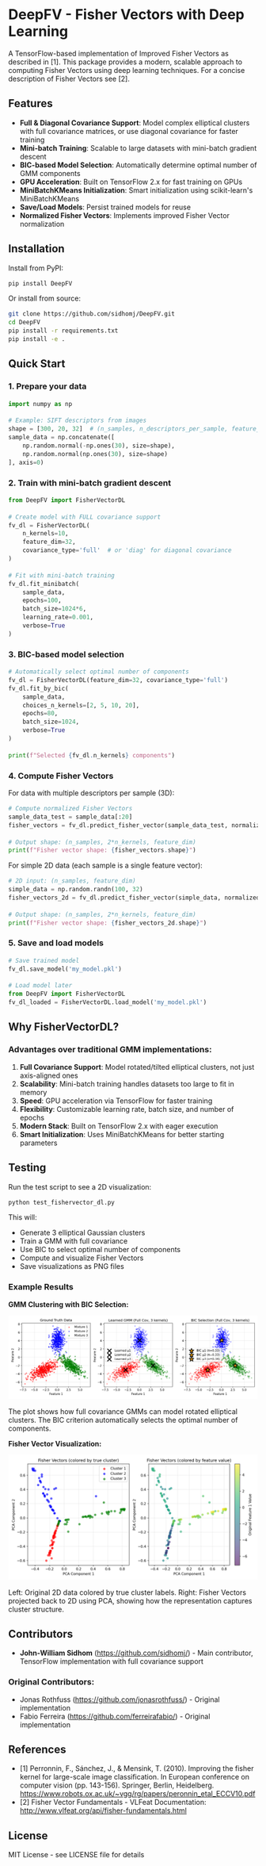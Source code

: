 
# DeepFV - Fisher Vectors with Deep Learning

A TensorFlow-based implementation of Improved Fisher Vectors as described in [1]. This package provides a modern, scalable approach to computing Fisher Vectors using deep learning techniques. For a concise description of Fisher Vectors see [2].

## Features

- **Full & Diagonal Covariance Support**: Model complex elliptical clusters with full covariance matrices, or use diagonal covariance for faster training
- **Mini-batch Training**: Scalable to large datasets with mini-batch gradient descent
- **BIC-based Model Selection**: Automatically determine optimal number of GMM components
- **GPU Acceleration**: Built on TensorFlow 2.x for fast training on GPUs
- **MiniBatchKMeans Initialization**: Smart initialization using scikit-learn's MiniBatchKMeans
- **Save/Load Models**: Persist trained models for reuse
- **Normalized Fisher Vectors**: Implements improved Fisher Vector normalization

## Installation

Install from PyPI:
```bash
pip install DeepFV
```

Or install from source:
```bash
git clone https://github.com/sidhomj/DeepFV.git
cd DeepFV
pip install -r requirements.txt
pip install -e .
```

## Quick Start

### 1. Prepare your data
```python
import numpy as np

# Example: SIFT descriptors from images
shape = [300, 20, 32]  # (n_samples, n_descriptors_per_sample, feature_dim)
sample_data = np.concatenate([
    np.random.normal(-np.ones(30), size=shape),
    np.random.normal(np.ones(30), size=shape)
], axis=0)
```

### 2. Train with mini-batch gradient descent
```python
from DeepFV import FisherVectorDL

# Create model with FULL covariance support
fv_dl = FisherVectorDL(
    n_kernels=10,
    feature_dim=32,
    covariance_type='full'  # or 'diag' for diagonal covariance
)

# Fit with mini-batch training
fv_dl.fit_minibatch(
    sample_data,
    epochs=100,
    batch_size=1024*6,
    learning_rate=0.001,
    verbose=True
)
```

### 3. BIC-based model selection
```python
# Automatically select optimal number of components
fv_dl = FisherVectorDL(feature_dim=32, covariance_type='full')
fv_dl.fit_by_bic(
    sample_data,
    choices_n_kernels=[2, 5, 10, 20],
    epochs=80,
    batch_size=1024,
    verbose=True
)

print(f"Selected {fv_dl.n_kernels} components")
```

### 4. Compute Fisher Vectors

For data with multiple descriptors per sample (3D):
```python
# Compute normalized Fisher Vectors
sample_data_test = sample_data[:20]
fisher_vectors = fv_dl.predict_fisher_vector(sample_data_test, normalized=True)

# Output shape: (n_samples, 2*n_kernels, feature_dim)
print(f"Fisher vector shape: {fisher_vectors.shape}")
```

For simple 2D data (each sample is a single feature vector):
```python
# 2D input: (n_samples, feature_dim)
simple_data = np.random.randn(100, 32)
fisher_vectors_2d = fv_dl.predict_fisher_vector(simple_data, normalized=True)

# Output shape: (n_samples, 2*n_kernels, feature_dim)
print(f"Fisher vector shape: {fisher_vectors_2d.shape}")
```

### 5. Save and load models
```python
# Save trained model
fv_dl.save_model('my_model.pkl')

# Load model later
from DeepFV import FisherVectorDL
fv_dl_loaded = FisherVectorDL.load_model('my_model.pkl')
```

## Why FisherVectorDL?

### Advantages over traditional GMM implementations:

1. **Full Covariance Support**: Model rotated/tilted elliptical clusters, not just axis-aligned ones
2. **Scalability**: Mini-batch training handles datasets too large to fit in memory
3. **Speed**: GPU acceleration via TensorFlow for faster training
4. **Flexibility**: Customizable learning rate, batch size, and number of epochs
5. **Modern Stack**: Built on TensorFlow 2.x with eager execution
6. **Smart Initialization**: Uses MiniBatchKMeans for better starting parameters

## Testing

Run the test script to see a 2D visualization:
```bash
python test_fishervector_dl.py
```

This will:
- Generate 3 elliptical Gaussian clusters
- Train a GMM with full covariance
- Use BIC to select optimal number of components
- Compute and visualize Fisher Vectors
- Save visualizations as PNG files

### Example Results

**GMM Clustering with BIC Selection:**

![Fisher Vector DL Test](fishervector_dl_test.png)

The plot shows how full covariance GMMs can model rotated elliptical clusters. The BIC criterion automatically selects the optimal number of components.

**Fisher Vector Visualization:**

![Fisher Vector Visualization](fishervector_visualization.png)

Left: Original 2D data colored by true cluster labels. Right: Fisher Vectors projected back to 2D using PCA, showing how the representation captures cluster structure.

## Contributors

* **John-William Sidhom** (https://github.com/sidhomj/) - Main contributor, TensorFlow implementation with full covariance support

### Original Contributors:
* Jonas Rothfuss (https://github.com/jonasrothfuss/) - Original implementation
* Fabio Ferreira (https://github.com/ferreirafabio/) - Original implementation

## References

- [1] Perronnin, F., Sánchez, J., & Mensink, T. (2010). Improving the fisher kernel for large-scale image classification. In European conference on computer vision (pp. 143-156). Springer, Berlin, Heidelberg. https://www.robots.ox.ac.uk/~vgg/rg/papers/peronnin_etal_ECCV10.pdf
- [2] Fisher Vector Fundamentals - VLFeat Documentation: http://www.vlfeat.org/api/fisher-fundamentals.html

## License

MIT License - see LICENSE file for details
